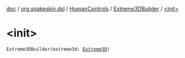 [doc](../../../index.md) / [org.snakeskin.dsl](../../index.md) / [HumanControls](../index.md) / [Extreme3DBuilder](index.md) / [&lt;init&gt;](./-init-.md)

# &lt;init&gt;

`Extreme3DBuilder(extreme3d: `[`Extreme3D`](../../../org.snakeskin.controls.mappings/-extreme3-d/index.md)`)`